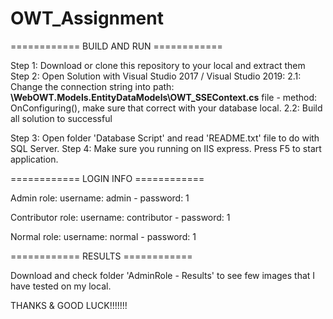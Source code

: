 # OWT_Assignment
============ BUILD AND RUN ============

Step 1: Download or clone this repository to your local and extract them
Step 2: Open Solution with Visual Studio 2017 / Visual Studio 2019:
  2.1: Change the connection string into path: **\WebOWT.Models.EntityDataModels\OWT_SSEContext.cs** file - method: OnConfiguring(), make sure that correct with your database local.
  2.2: Build all solution to successful
  
Step 3: Open folder 'Database Script' and read 'README.txt' file to do with SQL Server.
Step 4: Make sure you running on IIS express. Press F5 to start application.

============ LOGIN INFO ============

Admin role: 
  username: admin - password: 1
  
Contributor role:
  username: contributor - password: 1
  
Normal role:
  username: normal - password: 1
  
============ RESULTS ============  
 
Download and check folder 'AdminRole - Results' to see few images that I have tested on my local.


THANKS & GOOD LUCK!!!!!!!
